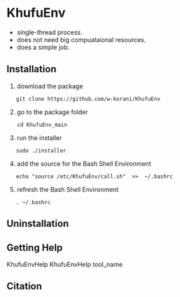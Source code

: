 # KhufuEnv

- single-thread process.
- does not need big compuataional resources.
- does a simple job.

## Installation

1. download the package
```
   git clone https://github.com/w-korani/KhufuEnv
```
2. go to the package folder
   ```
   cd KhufuEnv_main
   ```
3. run the installer
```
   sudo ./installer
```
4. add the source for the Bash Shell Environment
```
   echo "source /etc/KhufuEnv/call.sh"  >>  ~/.bashrc
```
5. refresh the Bash Shell Environment
```
   . ~/.bashrc
```

## Uninstallation


## Getting Help
KhufuEnvHelp
KhufuEnvHelp tool_name

## Citation


